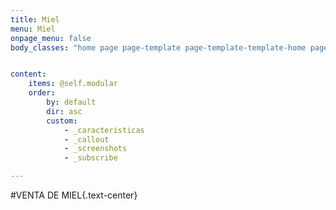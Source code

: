 ```yaml
---
title: Miel 
menu: Miel
onpage_menu: false
body_classes: "home page page-template page-template-template-home page-template-template-home-php group-blog"


content:
    items: @self.modular
    order:
        by: default
        dir: asc
        custom:
            - _caracteristicas
            - _callout
            - _screenshots
            - _subscribe

---
```


#VENTA DE MIEL{.text-center}


